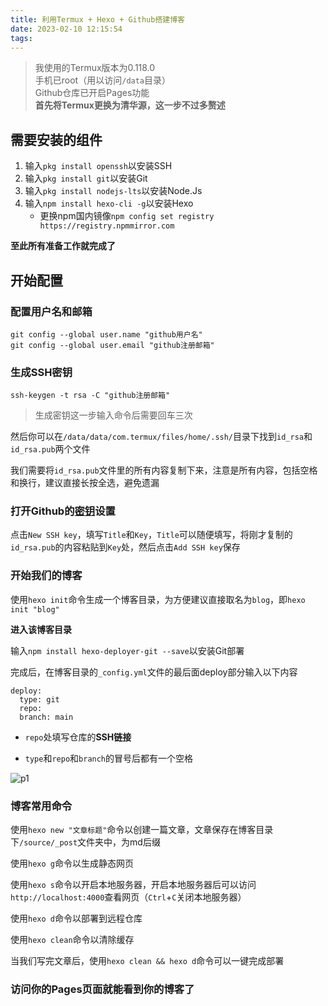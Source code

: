 ```yaml
---
title: 利用Termux + Hexo + Github搭建博客
date: 2023-02-10 12:15:54
tags:
---
```


> 我使用的Termux版本为0.118.0  
> 手机已root（用以访问`/data`目录）  
> Github仓库已开启Pages功能  
> **首先将Termux更换为清华源，这一步不过多赘述**  

## 需要安装的组件  

1. 输入`pkg install openssh`以安装SSH  
2. 输入`pkg install git`以安装Git  
3. 输入`pkg install nodejs-lts`以安装Node.Js  
4. 输入`npm install hexo-cli -g`以安装Hexo  
    * 更换npm国内镜像`npm config set registry https://registry.npmmirror.com`  

**至此所有准备工作就完成了**  

## 开始配置  

### 配置用户名和邮箱  

```
git config --global user.name "github用户名"
git config --global user.email "github注册邮箱"
```

### 生成SSH密钥  

```
ssh-keygen -t rsa -C "github注册邮箱"
```

> 生成密钥这一步输入命令后需要回车三次  

然后你可以在`/data/data/com.termux/files/home/.ssh/`目录下找到`id_rsa`和`id_rsa.pub`两个文件  

我们需要将`id_rsa.pub`文件里的所有内容复制下来，注意是所有内容，包括空格和换行，建议直接长按全选，避免遗漏  

### 打开Github的[密钥](https://github.com/settings/keys)设置  

点击`New SSH key`，填写`Title`和`Key`，`Title`可以随便填写，将刚才复制的`id_rsa.pub`的内容粘贴到`Key`处，然后点击`Add SSH key`保存  

### 开始我们的博客  

使用`hexo init`命令生成一个博客目录，为方便建议直接取名为`blog`，即`hexo init "blog"`  

**进入该博客目录**  

输入`npm install hexo-deployer-git --save`以安装Git部署  

完成后，在博客目录的`_config.yml`文件的最后面deploy部分输入以下内容  

```
deploy:
  type: git
  repo: 
  branch: main
```
* `repo`处填写仓库的**SSH链接**  

* `type`和`repo`和`branch`的冒号后都有一个空格  

![p1](https://s2.loli.net/2023/02/09/wzx5TMpFcAyjEHN.png)  

### 博客常用命令  

使用`hexo new "文章标题"`命令以创建一篇文章，文章保存在博客目录下`/source/_post`文件夹中，为md后缀  

使用`hexo g`命令以生成静态网页  

使用`hexo s`命令以开启本地服务器，开启本地服务器后可以访问`http://localhost:4000`查看网页（`Ctrl`+`C`关闭本地服务器）  

使用`hexo d`命令以部署到远程仓库  

使用`hexo clean`命令以清除缓存  

当我们写完文章后，使用`hexo clean && hexo d`命令可以一键完成部署  

### 访问你的Pages页面就能看到你的博客了  
